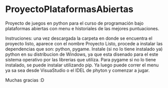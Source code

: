 # ProyectoPlataformasAbiertas
Proyecto de juegos en python para el curso de programación bajo plataformas abiertas con menu e historiales de las mejores puntuaciones. 

Instruciones: una vez descargada la carpeta en donde se encuentra el proyecto listo, aparece con el nombre Proyecto Listo, procede a instalar las dependencias que son: python, pygame. Instale (si no lo tiene instalado ya) python en su distribucion de Windows, ya que esta disenado para el este sistema operativo por las librerias que utiliza. Para pygame si no lo tiene instalado, se puede instalar utilizando pip. Ya luego puede correr el menu ya sa sea desde VisuaStudio o el IDEL de phyton y comenzar a jugar.

Muchas gracias :D
